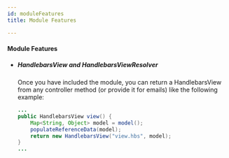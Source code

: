 ```yaml
---
id: moduleFeatures
title: Module Features

---
```


#### Module Features

-	##### HandlebarsView and HandlebarsViewResolver
	
	Once you have included the module, you can return a HandlebarsView from any controller method (or provide it for emails) like the following example:
	
	```java
	...
	public HandlebarsView view() {
		Map<String, Object> model = model();
		populateReferenceData(model);
		return new HandlebarsView("view.hbs", model);
	}
	...
	```

